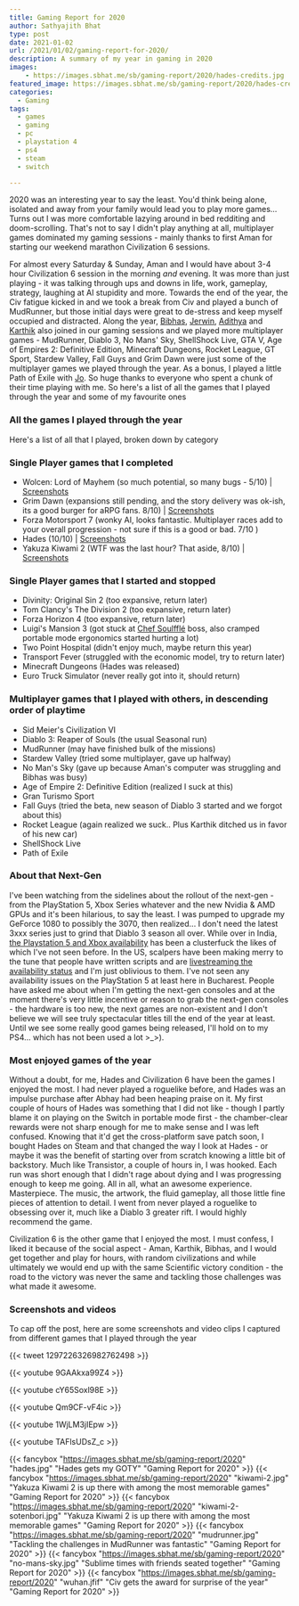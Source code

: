 ```yaml
---
title: Gaming Report for 2020
author: Sathyajith Bhat
type: post
date: 2021-01-02
url: /2021/01/02/gaming-report-for-2020/
description: A summary of my year in gaming in 2020
images:
    - https://images.sbhat.me/sb/gaming-report/2020/hades-credits.jpg
featured_image: https://images.sbhat.me/sb/gaming-report/2020/hades-credits.jpg
categories:
  - Gaming
tags:
  - games
  - gaming
  - pc
  - playstation 4
  - ps4
  - steam
  - switch

---
```

2020 was an interesting year to say the least. You'd think being alone, isolated and away from your family would lead you to play more games... Turns out I was more comfortable lazying around in bed redditing and doom-scrolling. That's not to say I didn't play anything at all, multiplayer games dominated my gaming sessions - mainly thanks to first Aman for starting our weekend marathon Civilization 6 sessions. 

For almost every Saturday & Sunday, Aman and I would have about 3-4 hour Civilization 6 session in the morning _and_ evening. It was more than just playing - it was talking through ups and downs in life, work, gameplay, strategy, laughing at AI stupidity and more. Towards the end of the year, the Civ fatigue kicked in and we took a break from Civ and played a bunch of MudRunner, but those initial days were great to de-stress and keep myself occupied and distracted. Along the year, [Bibhas](https://twitter.com/bibhasdn), [Jerwin](https://twitter.com/Jerwinsamuel), [Adithya](https://twitter.com/TheTallpants/) and [Karthik](https://twitter.com/karthik) also joined in our gaming sessions and we played more multiplayer games - MudRunner, Diablo 3, No Mans' Sky, ShellShock Live, GTA V, Age of Empires 2: Definitive Edition, Minecraft Dungeons, Rocket League, GT Sport, Stardew Valley, Fall Guys and Grim Dawn were just some of the multiplayer games we played through the year. As a bonus, I played a little Path of Exile with [Jo](https://twitter.com/joshenoy).  So huge thanks to everyone who spent a chunk of their time playing with me. So here's a list of all the games that I played through the year and some of my favourite ones

### All the games I played through the year

Here's a list of all that I played, broken down by category

### Single Player games that I completed

- Wolcen: Lord of Mayhem (so much potential, so many bugs - 5/10) | [Screenshots](https://steamcommunity.com/id/sathyabhat/screenshots/?appid=424370&sort=newestfirst&browsefilter=myfiles&view=imagewall)
- Grim Dawn (expansions still pending, and the story delivery was ok-ish, its a good burger for aRPG fans. 8/10) | [Screenshots](https://steamcommunity.com/id/sathyabhat/screenshots/?appid=219990&sort=newestfirst&browsefilter=myfiles&view=imagewall)
- Forza Motorsport 7 (wonky AI, looks fantastic. Multiplayer races add to your overall progression - not sure if this is a good or bad. 7/10 ) 
- Hades (10/10) | [Screenshots](https://steamcommunity.com/id/sathyabhat/screenshots/?appid=1145360&sort=newestfirst&browsefilter=myfiles&view=imagewall)
- Yakuza Kiwami 2 (WTF was the last hour? That aside, 8/10) | [Screenshots](https://steamcommunity.com/id/sathyabhat/screenshots/?appid=927380&sort=newestfirst&browsefilter=myfiles&view=imagewall)

### Single Player games that I started and stopped 

- Divinity: Original Sin 2 (too expansive, return later) 
- Tom Clancy's The Division 2 (too expansive, return later)
- Forza Horizon 4 (too expansive, return later)
- Luigi's Mansion 3 (got stuck at [Chef Soulfflé](https://www.mariowiki.com/Chef_Soulffl%C3%A9) boss, also cramped portable mode ergonomics started hurting a lot)
- Two Point Hospital (didn't enjoy much, maybe return this year)
- Transport Fever (struggled with the economic model, try to return later)
- Minecraft Dungeons (Hades was released)
- Euro Truck Simulator (never really got into it, should return)

### Multiplayer games that I played with others, in descending order of playtime

- Sid Meier's Civilization VI 
- Diablo 3: Reaper of Souls (the usual Seasonal run)
- MudRunner (may have finished bulk of the missions)
- Stardew Valley (tried some multiplayer, gave up halfway)
- No Man's Sky (gave up because Aman's computer was struggling and Bibhas was busy)
- Age of Empire 2: Definitive Edition (realized I suck at this)
- Gran Turismo Sport
- Fall Guys (tried the beta, new season of Diablo 3 started and we forgot about this)
- Rocket League (again realized we suck.. Plus Karthik ditched us in favor of his new car)
- ShellShock Live
- Path of Exile 

### About that Next-Gen

I've been watching from the sidelines about the rollout of the next-gen - from the PlayStation 5, Xbox Series whatever and the new Nvidia & AMD GPUs and it's been hilarious, to say the least. I was pumped to upgrade my GeForce 1080 to possibly the 3070, then realized... I don't need the latest 3xxx series just to grind that Diablo 3 season all over. While over in India, [the Playstation 5 and Xbox availability](https://themakoreactor.com/tag/india/) has been a clusterfuck the likes of which I've not seen before. In the US, scalpers have been making merry to the tune that people have written scripts and are [livestreaming the availability status](https://www.youtube.com/watch?v=o3UlT5UDRC8) and I'm just oblivious to them. I've not seen any availability issues on the PlayStation 5 at least here in Bucharest. People have asked me about when I'm getting the next-gen consoles and at the moment there's very little incentive or reason to grab the next-gen consoles - the hardware is too new, the next games are non-existent and I don't believe we will see truly spectacular titles till the end of the year at least. Until we see some really good games being released, I'll hold on to my PS4... which has not been used a lot >_>).

### Most enjoyed games of the year

Without a doubt, for me, Hades and Civilization 6 have been the games I enjoyed the most. I had never played a roguelike before, and Hades was an impulse purchase after Abhay had been heaping praise on it. My first couple of hours of Hades was something that I did not like - though I partly blame it on playing on the Switch in portable mode first - the chamber-clear rewards were not sharp enough for me to make sense and I was left confused. Knowing that it'd get the cross-platform save patch soon, I bought Hades on Steam and that changed the way I look at Hades - or maybe it was the benefit of starting over from scratch knowing a little bit of backstory. Much like Transistor, a couple of hours in, I was hooked. Each run was short enough that I didn't rage about dying and I was progressing enough to keep me going. All in all, what an awesome experience. Masterpiece. The music, the artwork, the fluid gameplay, all those little fine pieces of attention to detail. I went from never played a roguelike to obsessing over it, much like a Diablo 3 greater rift. I would highly recommend the game.

Civilization 6 is the other game that I enjoyed the most. I must confess, I liked it because of the social aspect - Aman, Karthik, Bibhas, and I would get together and play for hours, with random civilizations and while ultimately we would end up with the same Scientific victory condition - the road to the victory was never the same and tackling those challenges was what made it awesome.


### Screenshots and videos

To cap off the post, here are some screenshots and video clips I captured from different games that I played through the year

{{< tweet 1297226326982762498 >}}

{{< youtube 9GAAkxa99Z4 >}}

{{< youtube cY65Soxl98E >}}

{{< youtube Qm9CF-vF4ic >}}

{{< youtube 1WjLM3jIEpw >}}

{{< youtube TAFlsUDsZ_c >}}

{{< fancybox "https://images.sbhat.me/sb/gaming-report/2020" "hades.jpg" "Hades gets my GOTY" "Gaming Report for 2020" >}}
{{< fancybox "https://images.sbhat.me/sb/gaming-report/2020" "kiwami-2.jpg" "Yakuza Kiwami 2 is up there with among the most memorable games" "Gaming Report for 2020" >}}
{{< fancybox "https://images.sbhat.me/sb/gaming-report/2020" "kiwami-2-sotenbori.jpg" "Yakuza Kiwami 2 is up there with among the most memorable games" "Gaming Report for 2020" >}}
{{< fancybox "https://images.sbhat.me/sb/gaming-report/2020" "mudrunner.jpg" "Tackling the challenges in MudRunner was fantastic" "Gaming Report for 2020" >}}
{{< fancybox "https://images.sbhat.me/sb/gaming-report/2020" "no-mans-sky.jpg" "Sublime times with friends seated together" "Gaming Report for 2020" >}}
{{< fancybox "https://images.sbhat.me/sb/gaming-report/2020" "wuhan.jfif" "Civ gets the award for surprise of the year" "Gaming Report for 2020" >}}
